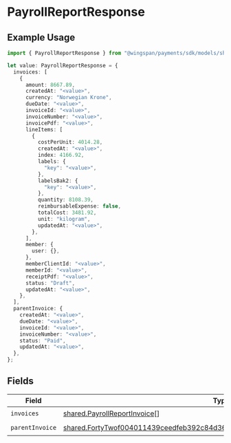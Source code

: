 # PayrollReportResponse

## Example Usage

```typescript
import { PayrollReportResponse } from "@wingspan/payments/sdk/models/shared";

let value: PayrollReportResponse = {
  invoices: [
    {
      amount: 8667.89,
      createdAt: "<value>",
      currency: "Norwegian Krone",
      dueDate: "<value>",
      invoiceId: "<value>",
      invoiceNumber: "<value>",
      invoicePdf: "<value>",
      lineItems: [
        {
          costPerUnit: 4014.28,
          createdAt: "<value>",
          index: 4166.92,
          labels: {
            "key": "<value>",
          },
          labelsBak2: {
            "key": "<value>",
          },
          quantity: 8108.39,
          reimbursableExpense: false,
          totalCost: 3481.92,
          unit: "kilogram",
          updatedAt: "<value>",
        },
      ],
      member: {
        user: {},
      },
      memberClientId: "<value>",
      memberId: "<value>",
      receiptPdf: "<value>",
      status: "Draft",
      updatedAt: "<value>",
    },
  ],
  parentInvoice: {
    createdAt: "<value>",
    dueDate: "<value>",
    invoiceId: "<value>",
    invoiceNumber: "<value>",
    status: "Paid",
    updatedAt: "<value>",
  },
};
```

## Fields

| Field                                                                                                                                                                                 | Type                                                                                                                                                                                  | Required                                                                                                                                                                              | Description                                                                                                                                                                           |
| ------------------------------------------------------------------------------------------------------------------------------------------------------------------------------------- | ------------------------------------------------------------------------------------------------------------------------------------------------------------------------------------- | ------------------------------------------------------------------------------------------------------------------------------------------------------------------------------------- | ------------------------------------------------------------------------------------------------------------------------------------------------------------------------------------- |
| `invoices`                                                                                                                                                                            | [shared.PayrollReportInvoice](../../../sdk/models/shared/payrollreportinvoice.md)[]                                                                                                   | :heavy_check_mark:                                                                                                                                                                    | N/A                                                                                                                                                                                   |
| `parentInvoice`                                                                                                                                                                       | [shared.FortyTwof004011439ceedfeb392c84d36ad40443a5a0446d1efa02369c56e930a1c07](../../../sdk/models/shared/fortytwof004011439ceedfeb392c84d36ad40443a5a0446d1efa02369c56e930a1c07.md) | :heavy_check_mark:                                                                                                                                                                    | N/A                                                                                                                                                                                   |